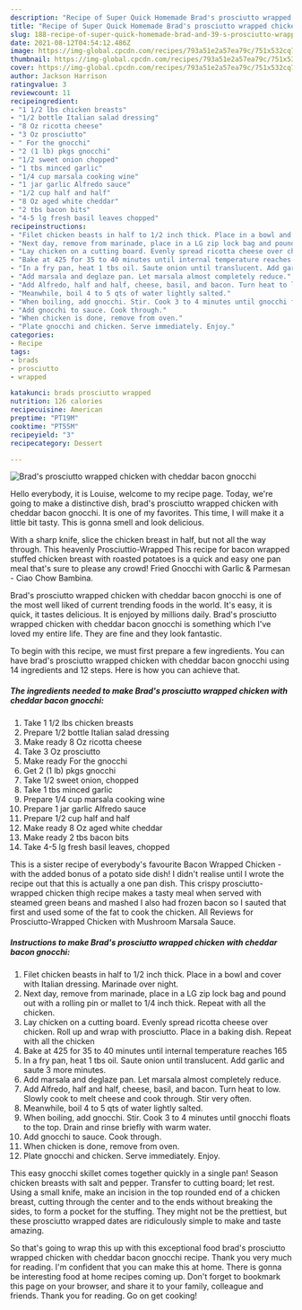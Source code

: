 ```yaml
---
description: "Recipe of Super Quick Homemade Brad's prosciutto wrapped chicken with cheddar bacon gnocchi"
title: "Recipe of Super Quick Homemade Brad's prosciutto wrapped chicken with cheddar bacon gnocchi"
slug: 188-recipe-of-super-quick-homemade-brad-and-39-s-prosciutto-wrapped-chicken-with-cheddar-bacon-gnocchi
date: 2021-08-12T04:54:12.486Z
image: https://img-global.cpcdn.com/recipes/793a51e2a57ea79c/751x532cq70/brads-prosciutto-wrapped-chicken-with-cheddar-bacon-gnocchi-recipe-main-photo.jpg
thumbnail: https://img-global.cpcdn.com/recipes/793a51e2a57ea79c/751x532cq70/brads-prosciutto-wrapped-chicken-with-cheddar-bacon-gnocchi-recipe-main-photo.jpg
cover: https://img-global.cpcdn.com/recipes/793a51e2a57ea79c/751x532cq70/brads-prosciutto-wrapped-chicken-with-cheddar-bacon-gnocchi-recipe-main-photo.jpg
author: Jackson Harrison
ratingvalue: 3
reviewcount: 11
recipeingredient:
- "1 1/2 lbs chicken breasts"
- "1/2 bottle Italian salad dressing"
- "8 Oz ricotta cheese"
- "3 Oz prosciutto"
- " For the gnocchi"
- "2 (1 lb) pkgs gnocchi"
- "1/2 sweet onion chopped"
- "1 tbs minced garlic"
- "1/4 cup marsala cooking wine"
- "1 jar garlic Alfredo sauce"
- "1/2 cup half and half"
- "8 Oz aged white cheddar"
- "2 tbs bacon bits"
- "4-5 lg fresh basil leaves chopped"
recipeinstructions:
- "Filet chicken beasts in half to 1/2 inch thick. Place in a bowl and cover with Italian dressing. Marinade over night."
- "Next day, remove from marinade, place in a LG zip lock bag and pound out with a rolling pin or mallet to 1/4 inch thick. Repeat with all the chicken."
- "Lay chicken on a cutting board. Evenly spread ricotta cheese over chicken. Roll up and wrap with prosciutto. Place in a baking dish. Repeat with all the chicken"
- "Bake at 425 for 35 to 40 minutes until internal temperature reaches 165"
- "In a fry pan, heat 1 tbs oil. Saute onion until translucent. Add garlic and saute 3 more minutes."
- "Add marsala and deglaze pan. Let marsala almost completely reduce."
- "Add Alfredo, half and half, cheese, basil, and bacon. Turn heat to low. Slowly cook to melt cheese and cook through. Stir very often."
- "Meanwhile, boil 4 to 5 qts of water lightly salted."
- "When boiling, add gnocchi. Stir. Cook 3 to 4 minutes until gnocchi floats to the top. Drain and rinse briefly with warm water."
- "Add gnocchi to sauce. Cook through."
- "When chicken is done, remove from oven."
- "Plate gnocchi and chicken. Serve immediately. Enjoy."
categories:
- Recipe
tags:
- brads
- prosciutto
- wrapped

katakunci: brads prosciutto wrapped 
nutrition: 126 calories
recipecuisine: American
preptime: "PT19M"
cooktime: "PT55M"
recipeyield: "3"
recipecategory: Dessert

---
```



![Brad&#39;s prosciutto wrapped chicken with cheddar bacon gnocchi](https://img-global.cpcdn.com/recipes/793a51e2a57ea79c/751x532cq70/brads-prosciutto-wrapped-chicken-with-cheddar-bacon-gnocchi-recipe-main-photo.jpg)

Hello everybody, it is Louise, welcome to my recipe page. Today, we're going to make a distinctive dish, brad&#39;s prosciutto wrapped chicken with cheddar bacon gnocchi. It is one of my favorites. This time, I will make it a little bit tasty. This is gonna smell and look delicious.

With a sharp knife, slice the chicken breast in half, but not all the way through. This heavenly Prosciuttio-Wrapped This recipe for bacon wrapped stuffed chicken breast with roasted potatoes is a quick and easy one pan meal that&#39;s sure to please any crowd! Fried Gnocchi with Garlic & Parmesan - Ciao Chow Bambina.

Brad&#39;s prosciutto wrapped chicken with cheddar bacon gnocchi is one of the most well liked of current trending foods in the world. It's easy, it is quick, it tastes delicious. It is enjoyed by millions daily. Brad&#39;s prosciutto wrapped chicken with cheddar bacon gnocchi is something which I've loved my entire life. They are fine and they look fantastic.


To begin with this recipe, we must first prepare a few ingredients. You can have brad&#39;s prosciutto wrapped chicken with cheddar bacon gnocchi using 14 ingredients and 12 steps. Here is how you can achieve that.

<!--inarticleads1-->

##### The ingredients needed to make Brad&#39;s prosciutto wrapped chicken with cheddar bacon gnocchi:

1. Take 1 1/2 lbs chicken breasts
1. Prepare 1/2 bottle Italian salad dressing
1. Make ready 8 Oz ricotta cheese
1. Take 3 Oz prosciutto
1. Make ready  For the gnocchi
1. Get 2 (1 lb) pkgs gnocchi
1. Take 1/2 sweet onion, chopped
1. Take 1 tbs minced garlic
1. Prepare 1/4 cup marsala cooking wine
1. Prepare 1 jar garlic Alfredo sauce
1. Prepare 1/2 cup half and half
1. Make ready 8 Oz aged white cheddar
1. Make ready 2 tbs bacon bits
1. Take 4-5 lg fresh basil leaves, chopped


This is a sister recipe of everybody&#39;s favourite Bacon Wrapped Chicken - with the added bonus of a potato side dish! I didn&#39;t realise until I wrote the recipe out that this is actually a one pan dish. This crispy prosciutto-wrapped chicken thigh recipe makes a tasty meal when served with steamed green beans and mashed I also had frozen bacon so I sauted that first and used some of the fat to cook the chicken. All Reviews for Prosciutto-Wrapped Chicken with Mushroom Marsala Sauce. 

<!--inarticleads2-->

##### Instructions to make Brad&#39;s prosciutto wrapped chicken with cheddar bacon gnocchi:

1. Filet chicken beasts in half to 1/2 inch thick. Place in a bowl and cover with Italian dressing. Marinade over night.
1. Next day, remove from marinade, place in a LG zip lock bag and pound out with a rolling pin or mallet to 1/4 inch thick. Repeat with all the chicken.
1. Lay chicken on a cutting board. Evenly spread ricotta cheese over chicken. Roll up and wrap with prosciutto. Place in a baking dish. Repeat with all the chicken
1. Bake at 425 for 35 to 40 minutes until internal temperature reaches 165
1. In a fry pan, heat 1 tbs oil. Saute onion until translucent. Add garlic and saute 3 more minutes.
1. Add marsala and deglaze pan. Let marsala almost completely reduce.
1. Add Alfredo, half and half, cheese, basil, and bacon. Turn heat to low. Slowly cook to melt cheese and cook through. Stir very often.
1. Meanwhile, boil 4 to 5 qts of water lightly salted.
1. When boiling, add gnocchi. Stir. Cook 3 to 4 minutes until gnocchi floats to the top. Drain and rinse briefly with warm water.
1. Add gnocchi to sauce. Cook through.
1. When chicken is done, remove from oven.
1. Plate gnocchi and chicken. Serve immediately. Enjoy.


This easy gnocchi skillet comes together quickly in a single pan! Season chicken breasts with salt and pepper. Transfer to cutting board; let rest. Using a small knife, make an incision in the top rounded end of a chicken breast, cutting through the center and to the ends without breaking the sides, to form a pocket for the stuffing. They might not be the prettiest, but these prosciutto wrapped dates are ridiculously simple to make and taste amazing. 

So that's going to wrap this up with this exceptional food brad&#39;s prosciutto wrapped chicken with cheddar bacon gnocchi recipe. Thank you very much for reading. I'm confident that you can make this at home. There is gonna be interesting food at home recipes coming up. Don't forget to bookmark this page on your browser, and share it to your family, colleague and friends. Thank you for reading. Go on get cooking!
